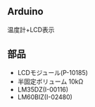 ## Arduino
温度計+LCD表示

## 部品
* LCDモジュール(P-10185)
* 半固定ボリューム 10kΩ
* LM35DZ(I-00116)
* LM60BIZ(I-02480)